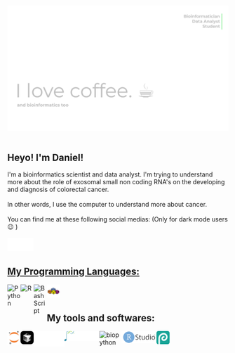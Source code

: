 <img src="https://github.com/Danigro12/test_repo/blob/main/background_git.png">
<br/>
<br/>

## Heyo! I'm Daniel!
I'm a bioinformatics scientist and data analyst. I'm trying to understand more about the role of exosomal small non coding RNA's on the developing and diagnosis of colorectal cancer.
<br>
<br>
In other words, I use the computer to understand more about cancer.
<br>
<br>
You can find me at these following social medias:
(Only for dark mode users 😉 )
<br/>
<br/>
<a href="https://linkedin.com/in/daniel-nigro" target="_blank"><img align="left" alt="Daniel Nigro | LinkedIn" width="30px" src="https://github.com/Aakarsh-B/trying-repos/blob/master/linkedin.svg" />
<a href="https://instagram.com/dan_cfn" target="_blank"><img align="left" alt="Daniel Nigro | Instagram" width="30px" src="https://github.com/Aakarsh-B/trying-repos/blob/master/insta.svg" />
<br/>
<br/>
## My Programming Languages:
<a href="https://www.python.org" target="_blank"> <img align="left" alt="Python" width="30px" src="https://s3.dualstack.us-east-2.amazonaws.com/pythondotorg-assets/media/files/python-logo-only.svg"/> </a>
<a href="https://www.r-project.org" target="_blank"> <img align="left" alt="R" width="30px" src="https://www.r-project.org/logo/Rlogo.svg"/> </a>
<a href="https://pt.wikipedia.org/wiki/Bash" target="_blank"> <img align="left" alt="Bash Script" width="30px" src="https://bashlogo.com/img/symbol/svg/monochrome_light.svg"/> </a>
<a href="https://learn.microsoft.com/pt-br/office/vba/library-reference/concepts/getting-started-with-vba-in-office" target="_blank"> <img align="left" alt="VBA" width="30px" src="https://github.com/Danigro12/test_repo/blob/main/file-type-vba.svg"/> </a>
<br/>
<br/>
## My tools and softwares:
<a href="https://jupyter.org/" target="_blank"> <img align="left" alt="jupyter_notebook" width="30px" src="https://github.com/Danigro12/test_repo/blob/main/jupyter-icon.svg"/> </a>
<a href="https://www.cursor.com/" target="_blank"> <img align="left" alt="photoshop" width="30px" src="https://github.com/Danigro12/test_repo/blob/main/cursor_logo.svg"/> </a>
<a href="https://www.microsoft.com/pt-br/power-platform/products/power-bi" target="_blank"> <img align="left" alt="power_bi" width="70px" src="https://github.com/Danigro12/test_repo/blob/main/power-bi.svg"/> </a>
<a href="https://www.bioconductor.org/" target="_blank"> <img align="left" alt="bioconductor" width="80px" src="https://github.com/Danigro12/test_repo/blob/main/bioconductor.svg"/> </a>
<a href="https://www.biopython.org/" target="_blank"> <img align="left" alt="biopython" width="50px" src="https://biopython.org/assets/images/biopython_logo.svg"/> </a>
<a href="https://posit.co/products/open-source/rstudio/" target="_blank"> <img align="left" alt="biopython" width="80px" src="https://github.com/Danigro12/test_repo/blob/main/r-studio-1.svg"/> </a>
<a href="https://www.photopea.com/" target="_blank"> <img align="left" alt="photoshop" width="30px" src="https://github.com/Danigro12/test_repo/blob/main/photopea-1.svg"/> </a>
